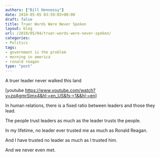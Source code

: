 ```yaml
---
authors: ["Bill Hennessy"]
date: 2010-05-05 03:59:03+00:00
draft: false
title: Truer Words Were Never Spoken
layout: blog
url: /2010/05/04/truer-words-were-never-spoken/
categories:
- Politics
tags:
- government is the problem
- morning in america
- ronald reagan
type: "post"
---
```


A truer leader never walked this land

 

[youtube https://www.youtube.com/watch?v=zqAgmrSimx4&hl;=en_US&fs;=1&&hl;=en]

 

 

In human relations, there is a fixed ratio between leaders and those they lead.

 

The people trust leaders as much as the leader trusts the people.

 

In my lifetime, no leader ever trusted me as much as Ronald Reagan.

 

And I have trusted no leader as much as I trusted him.

 

And we never even met.

